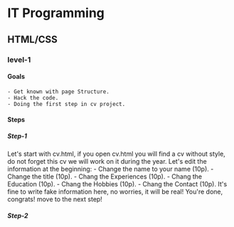 # IT Programming

## HTML/CSS

### level-1


#### Goals
	- Get known with page Structure.
	- Hack the code.
	- Doing the first step in cv project.

#### Steps

##### Step-1
Let's start with cv.html, if you open cv.html you will find a cv without style, do not forget this cv we will work on it during the year.
Let's edit the information at the beginning:
	- Change the name to your name (10p).
	- Change the title (10p).
	- Chang the Experiences (10p).
	- Chang the Education (10p).
	- Chang the Hobbies (10p).
	- Chang the Contact (10p).
It's fine to write fake information here, no worries, it will be real!
You're done, congrats! move to the next step!

##### Step-2

